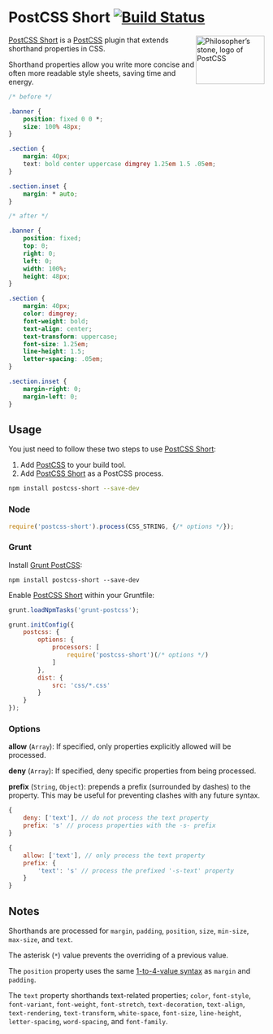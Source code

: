# PostCSS Short [![Build Status][ci-img]][ci]

<img align="right" width="135" height="95" src="http://postcss.github.io/postcss/logo-leftp.png" title="Philosopher’s stone, logo of PostCSS">

[PostCSS Short] is a [PostCSS] plugin that extends shorthand properties in CSS.

Shorthand properties allow you write more concise and often more readable style sheets, saving time and energy.

```css
/* before */

.banner {
	position: fixed 0 0 *;
	size: 100% 48px;
}

.section {
	margin: 40px;
	text: bold center uppercase dimgrey 1.25em 1.5 .05em;
}

.section.inset {
	margin: * auto;
}

/* after */

.banner {
	position: fixed;
	top: 0;
	right: 0;
	left: 0;
	width: 100%;
	height: 48px;
}

.section {
	margin: 40px;
	color: dimgrey;
	font-weight: bold;
	text-align: center;
	text-transform: uppercase;
	font-size: 1.25em;
	line-height: 1.5;
	letter-spacing: .05em;
}

.section.inset {
	margin-right: 0;
	margin-left: 0;
}
```

## Usage

You just need to follow these two steps to use [PostCSS Short]:

1. Add [PostCSS] to your build tool.
2. Add [PostCSS Short] as a PostCSS process.

```sh
npm install postcss-short --save-dev
```

### Node

```js
require('postcss-short').process(CSS_STRING, {/* options */});
```

### Grunt

Install [Grunt PostCSS]:

```shell
npm install postcss-short --save-dev
```

Enable [PostCSS Short] within your Gruntfile:

```js
grunt.loadNpmTasks('grunt-postcss');

grunt.initConfig({
	postcss: {
		options: {
			processors: [
				require('postcss-short')(/* options */)
			]
		},
		dist: {
			src: 'css/*.css'
		}
	}
});
```

### Options

**allow** (`Array`): If specified, only properties explicitly allowed will be processed.

**deny** (`Array`): If specified, deny specific properties from being processed.

**prefix** (`String`, `Object`): prepends a prefix (surrounded by dashes) to the property. This may be useful for preventing clashes with any future syntax.


```js
{
	deny: ['text'], // do not process the text property
	prefix: 's' // process properties with the -s- prefix
}
```

```js
{
	allow: ['text'], // only process the text property
	prefix: {
		'text': 's' // process the prefixed '-s-text' property
	}
}
```

## Notes

Shorthands are processed for `margin`, `padding`, `position`, `size`, `min-size`, `max-size`, and `text`.

The asterisk (`*`) value prevents the overriding of a previous value.

The `position` property uses the same [1-to-4-value syntax] as `margin` and `padding`.

The `text` property shorthands text-related properties; `color`, `font-style`, `font-variant`, `font-weight`, `font-stretch`, `text-decoration`, `text-align`, `text-rendering`, `text-transform`, `white-space`, `font-size`, `line-height`, `letter-spacing`, `word-spacing`, and `font-family`.

[1-to-4-value syntax]: https://developer.mozilla.org/en-US/docs/Web/CSS/Shorthand_properties#Tricky_edge_cases
[ci]: https://travis-ci.org/jonathantneal/postcss-short
[ci-img]: https://travis-ci.org/jonathantneal/postcss-short.svg
[Grunt PostCSS]: https://github.com/nDmitry/grunt-postcss
[PostCSS]: https://github.com/postcss/postcss
[PostCSS Short]: https://github.com/jonathantneal/postcss-short
